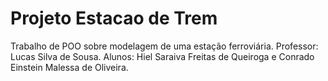 # Projeto Estacao de Trem
Trabalho de POO sobre modelagem de uma estação ferroviária.
Professor: Lucas Silva de Sousa.
Alunos: Hiel Saraiva Freitas de Queiroga e Conrado Einstein Malessa de Oliveira.

